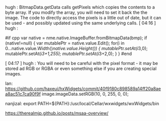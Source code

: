  hugh
:
BitmapData.getData calls getPixels which copies the contents to a byte array.  If you modify the array, you will need to set it back the the image.   The code to directly access the pixels is a little out of date, but it can be used - and possibly updated using the same underlying calls.
[
04:16
]
hugh
:

   #if cpp
      var native = nme.native.ImageBuffer.fromBitmapData(bmp);
      if (native!=null)
      {
         var mutablePtr = native.value.Edit();
         for(i in 0...native.value.Width()*native.value.Height())
         {
            mutablePtr.setAt(i*3,0);
            mutablePtr.setAt(i*3+1,255);
            mutablePtr.setAt(i*3+2,0);
         }
      }
  #end

[
04:17
]
hugh
:
You will need to be careful with the pixel format - it may be stored ad RGB or RGBA or even something else if you are creating special images.

Ian:
https://github.com/haxeui/hxWidgets/commit/40f9180c898589a14ff20a8aea8ac51c7ca90f9f
image.imageData.setRGB(10, 0, 255, 0, 0);

nanjizal:
export PATH=${PATH}:/usr/local/Cellar/wxwidgets/wxWidgets/bin

https://therealmjp.github.io/posts/msaa-overview/
